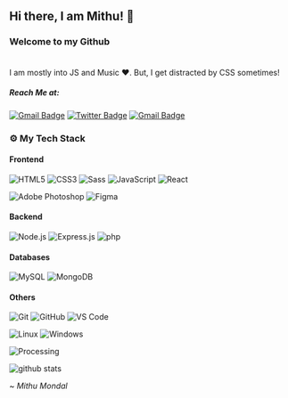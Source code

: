 ## Hi there, I am Mithu! 👋
### Welcome to my Github<br/><br/>

I am mostly into JS and Music ❤.
But, I get distracted by CSS sometimes!

##### Reach Me at: <br/>

[![Gmail Badge](https://img.shields.io/badge/-mithu__mon-dd1975?style=flat-square-square&logo=Instagram&logoColor=white&link=mith_mon)](https://instagram.com/mithu_mon)
[![Twitter Badge](https://img.shields.io/badge/-Mithu_Mondal-1ca0f1?style=flat-square-square&logo=twitter&logoColor=white&link=https://twitter.com/tweetmithu)](https://twitter.com/Isha_1321)
[![Gmail Badge](https://img.shields.io/badge/-mithu2649@gmail.com-c14438?style=flat-square-square&logo=Gmail&logoColor=white&link=https://mailto:mithu2649@gmail.com)](mailto:mithu2649@gmail.com)


### ⚙ My Tech Stack

#### Frontend
![HTML5](https://img.shields.io/badge/-HTML5-%23E44D27?style=flat-square&logo=html5&logoColor=ffffff)
![CSS3](https://img.shields.io/badge/-CSS3-%231572B6?style=flat-square&logo=css3)
![Sass](https://img.shields.io/badge/-Sass-%23CC6699?style=flat-square&logo=sass&logoColor=ffffff)
![JavaScript](https://img.shields.io/badge/-JavaScript-%23F7DF1C?style=flat-square&logo=javascript&logoColor=000000&labelColor=%23F7DF1C&color=%23FFCE5A)
![React](https://img.shields.io/badge/-React-%23282C34?style=flat-square&logo=react)

![Adobe Photoshop](https://img.shields.io/badge/-Adobe_Photoshop-1565c0&black?style=flat-square&logo=adobe-photoshop&logoColor=000000&labelColor=1565c0&color=1565c0)
![Figma](https://img.shields.io/badge/-Figma-a25afc?style=flat-square&logo=figma&logoColor=000)


#### Backend
![Node.js](https://img.shields.io/badge/-Node.js-darkgreen?style=flat-square&logo=Node.js&logoColor=ffffff)
![Express.js](https://img.shields.io/badge/-Express.js-gray?style=flat-square&logo=express&logoColor=ffffff)
![php](https://img.shields.io/badge/-php-5e79ba?style=flat-square&logo=php&logoColor=ffffff)

#### Databases
![MySQL](https://img.shields.io/badge/-MySQL-336791?style=flat-square&logo=mysql&logoColor=white)
![MongoDB](https://img.shields.io/badge/-MongoDB-13aa52?style=flat-square&logo=mongodb&logoColor=ffffff)


#### Others
![Git](https://img.shields.io/badge/-Git-%23F05032?style=flat-square&logo=git&logoColor=%23ffffff)
![GitHub](https://img.shields.io/badge/-GitHub-181717?style=flat-square&logo=github)
![VS Code](https://img.shields.io/badge/-VS%20Code-007ACC?style=flat-square&logo=visual-studio-code&logoColor=ffffff)

![Linux](https://img.shields.io/badge/-Linux-A81D33?style=flat-square&logo=linux&logoColor=ffffff)
![Windows](https://img.shields.io/badge/-Windows-0078D6?style=flat-square&logo=windows&logoColor=ffffff)

![Processing](https://img.shields.io/badge/-Processing-990088?style=flat-square&logo=processing-foundation&logoColor=ffffff)



![github stats](https://github-readme-stats.vercel.app/api?username=mithu2649&show_icons=true&theme=github_dark)


<!-- ![Contrib Snake Game](https://raw.githubusercontent.com/mithu2649/mithu2649/main/contribs.svg) -->



~ _Mithu Mondal_
